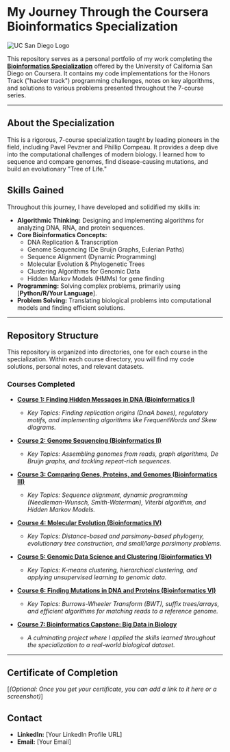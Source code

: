 # My Journey Through the Coursera Bioinformatics Specialization

![UC San Diego Logo](https://upload.wikimedia.org/wikipedia/commons/c/c1/Seal_of_the_University_of_California%2C_San_Diego.svg)

This repository serves as a personal portfolio of my work completing the **[Bioinformatics Specialization](https://www.coursera.org/specializations/bioinformatics)** offered by the University of California San Diego on Coursera. It contains my code implementations for the Honors Track ("hacker track") programming challenges, notes on key algorithms, and solutions to various problems presented throughout the 7-course series.

---

## About the Specialization

This is a rigorous, 7-course specialization taught by leading pioneers in the field, including Pavel Pevzner and Phillip Compeau. It provides a deep dive into the computational challenges of modern biology. I learned how to sequence and compare genomes, find disease-causing mutations, and build an evolutionary "Tree of Life."

## Skills Gained

Throughout this journey, I have developed and solidified my skills in:

*   **Algorithmic Thinking:** Designing and implementing algorithms for analyzing DNA, RNA, and protein sequences.
*   **Core Bioinformatics Concepts:**
    *   DNA Replication & Transcription
    *   Genome Sequencing (De Bruijn Graphs, Eulerian Paths)
    *   Sequence Alignment (Dynamic Programming)
    *   Molecular Evolution & Phylogenetic Trees
    *   Clustering Algorithms for Genomic Data
    *   Hidden Markov Models (HMMs) for gene finding
*   **Programming:** Solving complex problems, primarily using [**Python/R/Your Language**].
*   **Problem Solving:** Translating biological problems into computational models and finding efficient solutions.

---

## Repository Structure

This repository is organized into directories, one for each course in the specialization. Within each course directory, you will find my code solutions, personal notes, and relevant datasets.

### Courses Completed

*   **[Course 1: Finding Hidden Messages in DNA (Bioinformatics I)](./C1_Finding-Hidden-Messages-in-DNA)**
    *   *Key Topics: Finding replication origins (DnaA boxes), regulatory motifs, and implementing algorithms like FrequentWords and Skew diagrams.*

*   **[Course 2: Genome Sequencing (Bioinformatics II)](./C2_Genome-Sequencing)**
    *   *Key Topics: Assembling genomes from reads, graph algorithms, De Bruijn graphs, and tackling repeat-rich sequences.*

*   **[Course 3: Comparing Genes, Proteins, and Genomes (Bioinformatics III)](./C3_Comparing-Genes-Proteins-Genomes)**
    *   *Key Topics: Sequence alignment, dynamic programming (Needleman-Wunsch, Smith-Waterman), Viterbi algorithm, and Hidden Markov Models.*

*   **[Course 4: Molecular Evolution (Bioinformatics IV)](./C4_Molecular-Evolution)**
    *   *Key Topics: Distance-based and parsimony-based phylogeny, evolutionary tree construction, and small/large parsimony problems.*

*   **[Course 5: Genomic Data Science and Clustering (Bioinformatics V)](./C5_Genomic-Data-Science-Clustering)**
    *   *Key Topics: K-means clustering, hierarchical clustering, and applying unsupervised learning to genomic data.*

*   **[Course 6: Finding Mutations in DNA and Proteins (Bioinformatics VI)](./C6_Finding-Mutations-in-DNA-Proteins)**
    *   *Key Topics: Burrows-Wheeler Transform (BWT), suffix trees/arrays, and efficient algorithms for matching reads to a reference genome.*

*   **[Course 7: Bioinformatics Capstone: Big Data in Biology](./C7_Bioinformatics-Capstone)**
    *   *A culminating project where I applied the skills learned throughout the specialization to a real-world biological dataset.*

---

## Certificate of Completion

[*(Optional: Once you get your certificate, you can add a link to it here or a screenshot)*]

## Contact

*   **LinkedIn:** [Your LinkedIn Profile URL]
*   **Email:** [Your Email]
